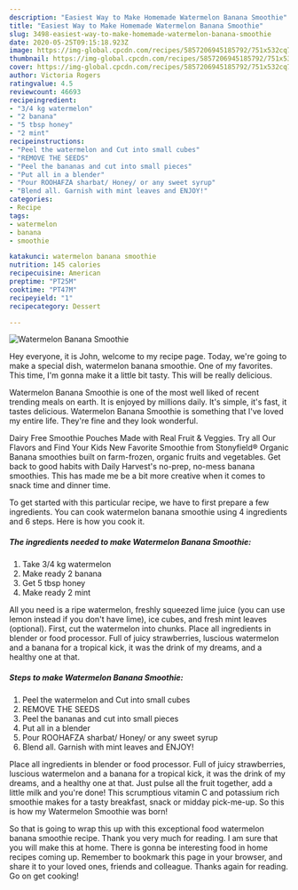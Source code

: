 ```yaml
---
description: "Easiest Way to Make Homemade Watermelon Banana Smoothie"
title: "Easiest Way to Make Homemade Watermelon Banana Smoothie"
slug: 3498-easiest-way-to-make-homemade-watermelon-banana-smoothie
date: 2020-05-25T09:15:18.923Z
image: https://img-global.cpcdn.com/recipes/5857206945185792/751x532cq70/watermelon-banana-smoothie-recipe-main-photo.jpg
thumbnail: https://img-global.cpcdn.com/recipes/5857206945185792/751x532cq70/watermelon-banana-smoothie-recipe-main-photo.jpg
cover: https://img-global.cpcdn.com/recipes/5857206945185792/751x532cq70/watermelon-banana-smoothie-recipe-main-photo.jpg
author: Victoria Rogers
ratingvalue: 4.5
reviewcount: 46693
recipeingredient:
- "3/4 kg watermelon"
- "2 banana"
- "5 tbsp honey"
- "2 mint"
recipeinstructions:
- "Peel the watermelon and Cut into small cubes"
- "REMOVE THE SEEDS"
- "Peel the bananas and cut into small pieces"
- "Put all in a blender"
- "Pour ROOHAFZA sharbat/ Honey/ or any sweet syrup"
- "Blend all. Garnish with mint leaves and ENJOY!"
categories:
- Recipe
tags:
- watermelon
- banana
- smoothie

katakunci: watermelon banana smoothie 
nutrition: 145 calories
recipecuisine: American
preptime: "PT25M"
cooktime: "PT47M"
recipeyield: "1"
recipecategory: Dessert

---
```



![Watermelon Banana Smoothie](https://img-global.cpcdn.com/recipes/5857206945185792/751x532cq70/watermelon-banana-smoothie-recipe-main-photo.jpg)

Hey everyone, it is John, welcome to my recipe page. Today, we're going to make a special dish, watermelon banana smoothie. One of my favorites. This time, I'm gonna make it a little bit tasty. This will be really delicious.

Watermelon Banana Smoothie is one of the most well liked of recent trending meals on earth. It is enjoyed by millions daily. It's simple, it's fast, it tastes delicious. Watermelon Banana Smoothie is something that I've loved my entire life. They're fine and they look wonderful.

Dairy Free Smoothie Pouches Made with Real Fruit &amp; Veggies. Try all Our Flavors and Find Your Kids New Favorite Smoothie from Stonyfield® Organic Banana smoothies built on farm-frozen, organic fruits and vegetables. Get back to good habits with Daily Harvest&#39;s no-prep, no-mess banana smoothies. This has made me be a bit more creative when it comes to snack time and dinner time.


To get started with this particular recipe, we have to first prepare a few ingredients. You can cook watermelon banana smoothie using 4 ingredients and 6 steps. Here is how you cook it.

<!--inarticleads1-->

##### The ingredients needed to make Watermelon Banana Smoothie:

1. Take 3/4 kg watermelon
1. Make ready 2 banana
1. Get 5 tbsp honey
1. Make ready 2 mint


All you need is a ripe watermelon, freshly squeezed lime juice (you can use lemon instead if you don&#39;t have lime), ice cubes, and fresh mint leaves (optional). First, cut the watermelon into chunks. Place all ingredients in blender or food processor. Full of juicy strawberries, luscious watermelon and a banana for a tropical kick, it was the drink of my dreams, and a healthy one at that. 

<!--inarticleads2-->

##### Steps to make Watermelon Banana Smoothie:

1. Peel the watermelon and Cut into small cubes
1. REMOVE THE SEEDS
1. Peel the bananas and cut into small pieces
1. Put all in a blender
1. Pour ROOHAFZA sharbat/ Honey/ or any sweet syrup
1. Blend all. Garnish with mint leaves and ENJOY!


Place all ingredients in blender or food processor. Full of juicy strawberries, luscious watermelon and a banana for a tropical kick, it was the drink of my dreams, and a healthy one at that. Just pulse all the fruit together, add a little milk and you&#39;re done! This scrumptious vitamin C and potassium rich smoothie makes for a tasty breakfast, snack or midday pick-me-up. So this is how my Watermelon Smoothie was born! 

So that is going to wrap this up with this exceptional food watermelon banana smoothie recipe. Thank you very much for reading. I am sure that you will make this at home. There is gonna be interesting food in home recipes coming up. Remember to bookmark this page in your browser, and share it to your loved ones, friends and colleague. Thanks again for reading. Go on get cooking!
